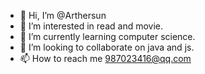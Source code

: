 - 👋 Hi, I’m @Arthersun
- 👀 I’m interested in read and movie.
- 🌱 I’m currently learning computer science.
- 💞️ I’m looking to collaborate on java and js.
- 📫 How to reach me 987023416@qq.com

<!---
Arthersun/Arthersun is a ✨ special ✨ repository because its `README.md` (this file) appears on your GitHub profile.
You can click the Preview link to take a look at your changes.
--->
